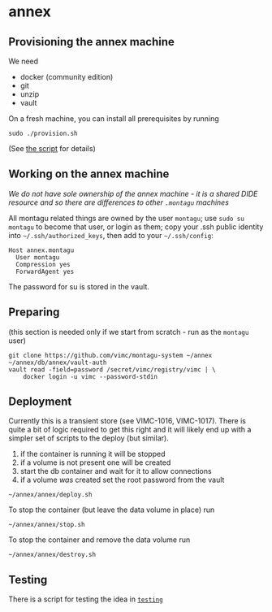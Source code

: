 # annex

## Provisioning the annex machine

We need

* docker (community edition)
* git
* unzip
* vault

On a fresh machine, you can install all prerequisites by running

```
sudo ./provision.sh
```

(See [the script](provision.sh) for details)

## Working on the annex machine

*We do not have sole ownership of the annex machine - it is a shared DIDE*
*resource and so there are differences to other `.montagu` machines*

All montagu related things are owned by the user `montagu`; use 
`sudo su montagu` to become that user, or login as them; copy your .ssh public 
identity into `~/.ssh/authorized_keys`, then add to your `~/.ssh/config`:

```
Host annex.montagu
  User montagu
  Compression yes
  ForwardAgent yes
```

The password for su is stored in the vault.

## Preparing

(this section is needed only if we start from scratch - run as the `montagu` user)

```
git clone https://github.com/vimc/montagu-system ~/annex
~/annex/db/annex/vault-auth
vault read -field=password /secret/vimc/registry/vimc | \
    docker login -u vimc --password-stdin
```

## Deployment

Currently this is a transient store (see VIMC-1016, VIMC-1017).  There is quite
a bit of logic required to get this right and it will likely end up with a
simpler set of scripts to the deploy (but similar).

1. if the container is running it will be stopped
1. if a volume is not present one will be created
1. start the db container and wait for it to allow connections
1. if a volume _was_ created set the root password from the vault

```
~/annex/annex/deploy.sh
```

To stop the container (but leave the data volume in place) run

```
~/annex/annex/stop.sh
```

To stop the container and remove the data volume run

```
~/annex/annex/destroy.sh
```
## Testing

There is a script for testing the idea in [`testing`](testing)
